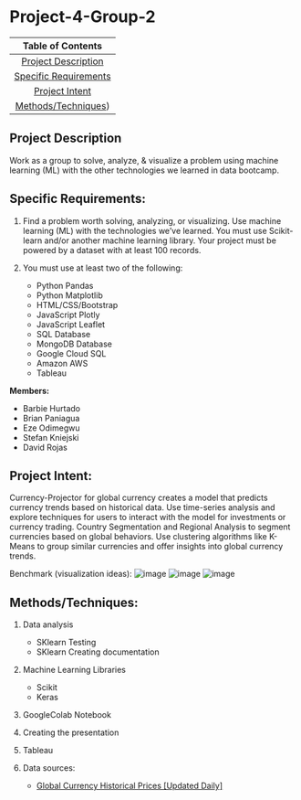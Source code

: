 # Project-4-Group-2

|Table of Contents|
|:---:|
|[Project Description](#Project-Description)|
|[Specific Requirements](#Specific-Requirements)|
|[Project Intent](#Project-Intent)|
|[Methods/Techniques]([#methodstechniques))|





## **Project Description**

Work as a group to solve, analyze, & visualize a problem using machine learning (ML) with the other technologies we learned in data bootcamp.

## **Specific Requirements:**
1. Find a problem worth solving, analyzing, or visualizing. Use machine learning (ML) with the technologies we’ve learned. You must use Scikit-learn and/or another machine learning library. Your project must be powered by a dataset with at least 100 records.

2. You must use at least two of the following:
    * Python Pandas
    * Python Matplotlib
    * HTML/CSS/Bootstrap
    * JavaScript Plotly
    * JavaScript Leaflet
    * SQL Database
    * MongoDB Database
    * Google Cloud SQL
    * Amazon AWS
    * Tableau

**Members:**
* Barbie Hurtado
* Brian Paniagua
* Eze Odimegwu
* Stefan Kniejski
* David Rojas


## **Project Intent:**
Currency-Projector for global currency creates a model that predicts currency trends based on historical data. Use time-series analysis and explore techniques for users to interact with the model for investments or currency trading. Country Segmentation and Regional Analysis to segment currencies based on global behaviors. Use clustering algorithms like K-Means to group similar currencies and offer insights into global currency trends.

Benchmark (visualization ideas):
  ![image](https://github.com/Stefan-Kniejski/Project-4-Group-2/assets/131806290/530acf5a-e7bf-4886-bfd4-8690b00460f9)
  ![image](https://github.com/Stefan-Kniejski/Project-4-Group-2/assets/131806290/73408586-516a-4710-8a9c-150af55eec5c)
  ![image](https://github.com/Stefan-Kniejski/Project-4-Group-2/assets/131806290/3d8b269c-373a-4a8e-9356-4e8543167bc6)

## **Methods/Techniques:**
1. Data analysis
   * SKlearn Testing
   * SKlearn Creating documentation
   
2. Machine Learning Libraries
   * Scikit
   * Keras

3. GoogleColab Notebook
4. Creating the presentation
5. Tableau
   
6. Data sources:
   * [Global Currency Historical Prices [Updated Daily]](https://www.kaggle.com/datasets/usamabuttar/global-currency-historical-prices-updated-daily/?select=Price-Data)





